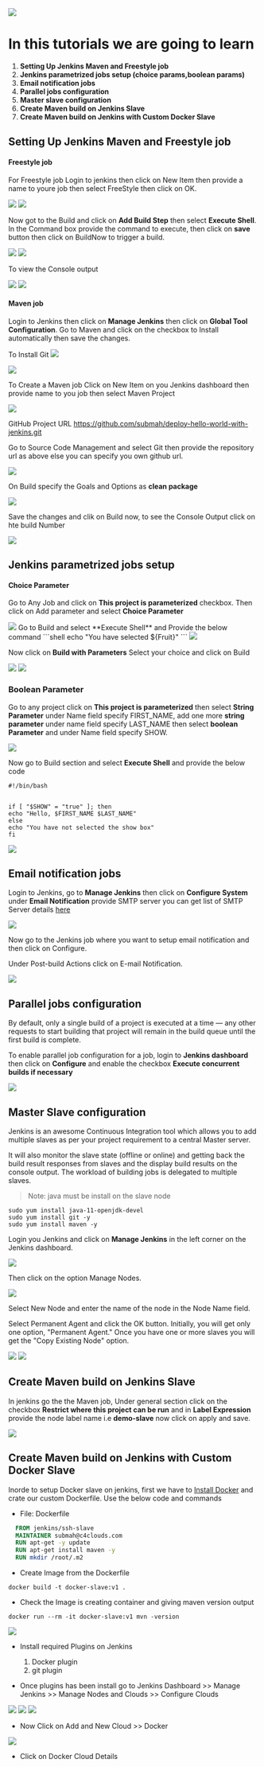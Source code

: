 
<img src="../images/c4logo.png">

# In this tutorials we are going to learn
  1. **Setting Up Jenkins Maven and Freestyle job**
  2. **Jenkins parametrized jobs setup (choice params,boolean params)**
  3. **Email notification jobs**
  4. **Parallel jobs configuration**
  5. **Master slave configuration**
  6. **Create Maven build on Jenkins Slave**
  7. **Create Maven build on Jenkins with Custom Docker Slave**


  ## Setting Up Jenkins Maven and Freestyle job

  #### Freestyle job
  For Freestyle job Login to jenkins then click on New Item then provide a name to youre job then select FreeStyle then click on OK.

  <img src="../images/Jenkins-New-Item.PNG">

  <img src="../images/Jenkins-Dev.PNG">

  Now got to the Build and click on **Add Build Step** then select **Execute Shell**. In the Command box provide the command to execute, then click on **save** button then click on BuildNow to trigger a build.

  <img src="../images/Jenkins-FreeStyle-Job.PNG">

  <img src="../images/Jenkins-FreeStyle-Job-BuildNow.PNG">

  To view the Console output

  <img src="../images/Jenkins-FreeStyle-Job-Log.PNG">

  <img src="../images/Jenkins-FreeStyle-Job-ConsoleOutput.PNG"> 
  
  #### Maven job
  Login to Jenkins then click on **Manage Jenkins** then click on **Global Tool Configuration**. Go to Maven and click on the checkbox to Install automatically then save the changes.
  
  To Install Git 
  <img src="../images/Jenkins-Maven-Git-Installation.PNG">
  
  <img src="../images/Jenkins-Maven-Installation.PNG">

  To Create a Maven job Click on New Item on you Jenkins dashboard then provide name to you job then select Maven Project

  <img src="../images/Jenkins-Maven-Job.PNG">

  GitHub Project URL https://github.com/submah/deploy-hello-world-with-jenkins.git
 
  Go to Source Code Management and select Git then provide the repository url as above else you can specify you own github url.
  
  <img src="../Jenkins-Maven-Git.PNG">
  
  On Build specify the Goals and Options as **clean package**

  <img src="../images/Jenkins-Maven-Build.PNG">
 
  Save the changes and clik on Build now, to see the Console Output click on hte build Number

  <img src="../images/Jenkins-Maven-Build-Console-Outpu.PNG">

  ## Jenkins parametrized jobs setup
  #### Choice Parameter
 Go to Any Job and click on **This project is parameterized** checkbox. Then click on Add parameter and select **Choice Parameter**
 
 <img src="../images/Jenkins-Choice-Parameter.PNG">
 Go to Build and select **Execute Shell** and Provide the below command 
 ```shell
 echo "You have selected ${Fruit}"
 ```
 <img src="../images/Jenkins-Choice-Parameter-Build.PNG">

 Now click on **Build with Parameters** Select your choice and click on Build

 <img src="../images/Jenkins-Choice-Parameter-Build-Job.PNG">

 <img src="../images/Jenkins-Choice-Parameter-Build-Job-Output.PNG">

### Boolean Parameter
Go to any project click on **This project is parameterized** then select **String Parameter** under Name field specify FIRST_NAME, add one more **string parameter** under name field specify LAST_NAME then select **boolean Parameter** and under Name field specify SHOW.

<img src="../images/Jenkins-boolean-Parameter.PNG">

Now go to Build section and select **Execute Shell** and provide the below code
```shell
#!/bin/bash
 

if [ "$SHOW" = "true" ]; then
echo "Hello, $FIRST_NAME $LAST_NAME"
else
echo "You have not selected the show box"
fi
```
<img src="../images/Jenkins-boolean-Parameter-Build.PNG">

## Email notification jobs
Login to Jenkins, go to **Manage Jenkins** then click on **Configure System** under **Email Notification** provide SMTP server
you can get list of SMTP Server details [here](https://www.arclab.com/en/kb/email/list-of-smtp-and-pop3-servers-mailserver-list.html)

<img src="../images/Jenkins-Email-Notification.png">

Now go to the Jenkins job where you want to setup email notification and then click on Configure.

Under Post-build Actions click on E-mail Notification.

<img src="../images/Jenkins-Email-PostBuild.png">


## Parallel jobs configuration
By default, only a single build of a project is executed at a time — any other requests to start building that project will remain in the build queue until the first build is complete.

To enable parallel job configuration for a job, login to **Jenkins dashboard** then click on **Configure**  and enable the checkbox **Execute concurrent builds if necessary**

<img src="../images/Jenkins-Parallel-Job.PNG">

## Master Slave configuration
Jenkins is an awesome Continuous Integration tool which allows you to add multiple slaves as per your project requirement to a central Master server.

It will also monitor the slave state (offline or online) and getting back the build result responses from slaves and the display build results on the console output. The workload of building jobs is delegated to multiple slaves.

> Note: java must be install on the slave node
```code
sudo yum install java-11-openjdk-devel
sudo yum install git -y
sudo yum install maven -y
```

Login you Jenkins and click on **Manage Jenkins** in the left corner on the Jenkins dashboard.

<img src="../images/Manage-Jenkins.png">

Then click on the option Manage Nodes.

<img src="../images/Jenkins-Manage-Nodes.PNG">

Select New Node and enter the name of the node in the Node Name field.

Select Permanent Agent and click the OK button. Initially, you will get only one option, "Permanent Agent." Once you have one or more slaves you will get the "Copy Existing Node" option.

<img src="../images/Jenkins-Slave-Permanent-Agent.PNG">

<img src="../images/Jenkins-Slave-Configuration.PNG">

## Create Maven build on Jenkins Slave
In jenkins go the the Maven job, Under general section click on the checkbox **Restrict where this project can be run** and in **Label Expression** provide the node label name i.e **demo-slave** now click on apply and save.

<img src="../images/Jenkins-Slave-Maven-Build.PNG">

## Create Maven build on Jenkins with Custom Docker Slave
Inorde to setup Docker slave on jenkins, first we have to [Install Docker](https://github.com/submah/docker-tutorials/blob/master/install_docker_centos7.md) and crate our custom Dockerfile. Use the below code and commands



  * File: Dockerfile

```Dockerfile    
  FROM jenkins/ssh-slave    
  MAINTAINER submah@c4clouds.com    
  RUN apt-get -y update    
  RUN apt-get install maven -y    
  RUN mkdir /root/.m2    
```    

  * Create Image from the Dockerfile

```
docker build -t docker-slave:v1 .

```

  * Check the Image is creating container and giving maven version output 

```
docker run --rm -it docker-slave:v1 mvn -version

```

<img src="../images/docker-mvn-version.PNG">

  * Install required Plugins on Jenkins 
    1. Docker plugin
    2. git plugin

  * Once plugins has been install go to 
  Jenkins Dashboard >> Manage Jenkins >> Manage Nodes and Clouds >> Configure Clouds

<img src="../images/Manage-Jenkins.png">  

<img src="../images/manage-nodes-and-clouds.png">  

<img src="../images/configure-clouds.png"> 

  * Now Click on Add and New Cloud >> Docker

<img src="../images/container-slave.PNG">  

  * Click on Docker Cloud Details






